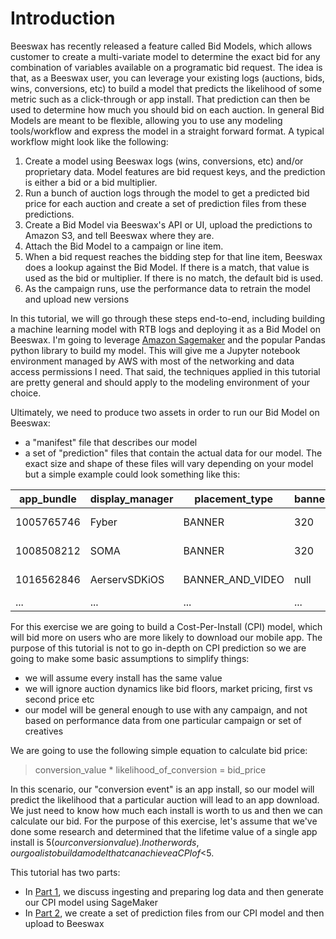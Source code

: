 # Introduction
Beeswax has recently released a feature called Bid Models, which allows customer to create a multi-variate model to determine the exact bid for any combination of variables available on a programatic bid request. The idea is that, as a Beeswax user, you can leverage your existing logs (auctions, bids, wins, conversions, etc) to build a model that predicts the likelihood of some metric such as a click-through or app install.  That prediction can then be used to determine how much you should bid on each auction.  In general Bid Models are meant to be flexible, allowing you to use any modeling tools/workflow and express the model in a straight forward format.  A typical workflow might look like the following:

1. Create a model using Beeswax logs (wins, conversions, etc) and/or proprietary data.  Model features are bid request keys, and the prediction is either a bid or a bid multiplier.
2. Run a bunch of auction logs through the model to get a predicted bid price for each auction and create a set of prediction files from these predictions.
2. Create a Bid Model via Beeswax's API or UI, upload the predictions to Amazon S3, and tell Beeswax where they are.
3. Attach the Bid Model to a campaign or line item.
4. When a bid request reaches the bidding step for that line item, Beeswax does a lookup against the Bid Model. If there is a match, that value is used as the bid or multiplier.  If there is no match, the default bid is used.
5. As the campaign runs, use the performance data to retrain the model and upload new versions

In this tutorial, we will go through these steps end-to-end, including building a machine learning model with RTB logs and deploying it as a Bid Model on Beeswax. I'm going to leverage [Amazon Sagemaker](https://aws.amazon.com/sagemaker/) and the popular Pandas python library to build my model.  This will give me a Jupyter notebook environment managed by AWS with most of the networking and data access permissions I need.  That said, the techniques applied in this tutorial are pretty general and should apply to the modeling environment of your choice.  

Ultimately, we need to produce two assets in order to run our Bid Model on Beeswax:
* a "manifest" file that describes our model
* a set of "prediction" files that contain the actual data for our model.  The exact size and shape of these files will vary depending on your model but a simple example could look something like this:

| app_bundle | display_manager | placement_type   | banner_height | platform_os_version | value          |
|------------|-----------------|------------------|---------------|---------------------|----------------|
| 1005765746 | Fyber           | BANNER           | 320           | 4.1                 | [expected bid ]|
| 1008508212 | SOMA            | BANNER           | 320           | 11.0                | [expected bid ]|
| 1016562846 | AerservSDKiOS   | BANNER_AND_VIDEO | null          | 12.0                | [expected bid ]|
| ...        | ...             | ...              | ...           | ...                 | ...            |

For this exercise we are going to build a Cost-Per-Install (CPI) model, which will bid more on users who are more likely to download our mobile app. The purpose of this tutorial is not to go in-depth on CPI prediction so we are going to make some basic assumptions to simplify things:
* we will assume every install has the same value
* we will ignore auction dynamics like bid floors, market pricing, first vs second price etc
* our model will be general enough to use with any campaign, and not based on performance data from one particular campaign or set of creatives

We are going to use the following simple equation to calculate bid price:

>conversion_value * likelihood_of_conversion = bid_price

In this scenario, our "conversion event" is an app install, so our model will predict the likelihood that a particular auction will lead to an app download. We just need to know how much each install is worth to us and then we can calculate our bid. For the purpose of this exercise, let's assume that we've done some research and determined that the lifetime value of a single app install is $5 (our conversion value).  In other words, our goal is to build a model that can achieve a CPI of <$5.

This tutorial has two parts:
* In [Part 1](https://github.com/BeeswaxIO/beeswax-api/blob/master/beeswax/tutorials/bid_models_cpi/Part-1_Building-a-Model.md), we discuss ingesting and preparing log data and then generate our CPI model using SageMaker
* In [Part 2](https://github.com/BeeswaxIO/beeswax-api/blob/master/beeswax/tutorials/bid_models_cpi/Part-2_Deploying-the-Model.md), we create a set of prediction files from our CPI model and then upload to Beeswax 

